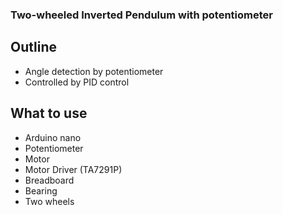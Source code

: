 ### Two-wheeled Inverted Pendulum with potentiometer

## Outline
* Angle detection by potentiometer
* Controlled by PID control

## What to use
* Arduino nano
* Potentiometer
* Motor
* Motor Driver (TA7291P)
* Breadboard
* Bearing
* Two wheels
